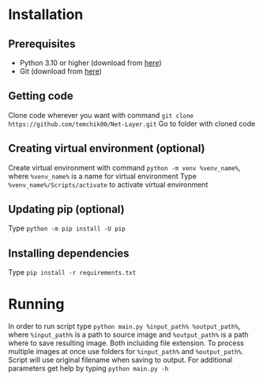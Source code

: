 # Installation
## Prerequisites
- Python 3.10 or higher (download from [here](https://www.python.org/downloads/))
- Git (download from [here](https://git-scm.com/downloads))
## Getting code
Clone code wherever you want with command `git clone https://github.com/temchik00/Net-Layer.git`
Go to folder with cloned code
## Creating virtual environment (optional)
Create virtual environment with command `python -m venv %venv_name%`, where `%venv_name%` is a name for virtual environment
Type `%venv_name%/Scripts/activate` to activate virtual environment
## Updating pip (optional)
Type `python -m pip install -U pip`
## Installing dependencies
Type `pip install -r requirements.txt`
# Running
In order to run script type `python main.py %input_path% %output_path%`, where `%input_path%` is a path to source image and `%output_path%` is a path where to save resulting image. Both incluiding file extension.
To process multiple images at once use folders for `%input_path%` and `%output_path%`. Script will use original filename when saving to output.
For additional parameters get help by typing `python main.py -h`
